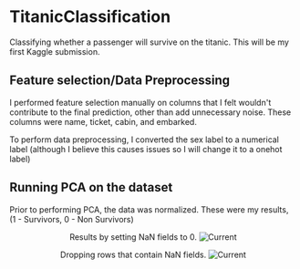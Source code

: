 # TitanicClassification
Classifying whether a passenger will survive on the titanic. This will be my first Kaggle submission.

## Feature selection/Data Preprocessing
I performed feature selection manually on columns that I felt wouldn't contribute to the final prediction, other than add unnecessary noise. These columns were name, ticket, cabin, and embarked.

To perform data preprocessing, I converted the sex label to a numerical label (although I believe this causes issues so I will change it to a onehot label)

## Running PCA on the dataset
Prior to performing PCA, the data was normalized.
These were my results, (1 - Survivors, 0 - Non Survivors)

<p align="center">
  Results by setting NaN fields to 0.
  <img src="https://i.imgur.com/B1AAM9B.png" alt="Current"/>
</p>
<p align="center">
  Dropping rows that contain NaN fields.
  <img src="https://i.imgur.com/GhERVSc.png" alt="Current"/>
</p>
